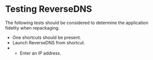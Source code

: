 # Testing ReverseDNS

The following tests should be considered to determine the application fidelity when repackaging.

* One shortcuts should be present.
* Launch ReverseDNS from shortcut. 
* * Enter an IP address. 
